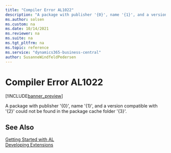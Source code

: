 ```yaml
---
title: "Compiler Error AL1022"
description: "A package with publisher '{0}', name '{1}', and a version compatible with '{2}' could not be found in the package cache folder '{3}'."
ms.author: solsen
ms.custom: na
ms.date: 10/14/2021
ms.reviewer: na
ms.suite: na
ms.tgt_pltfrm: na
ms.topic: reference
ms.service: "dynamics365-business-central"
author: SusanneWindfeldPedersen
---
```

[//]: # (START>DO_NOT_EDIT)
[//]: # (IMPORTANT:Do not edit any of the content between here and the END>DO_NOT_EDIT.)
[//]: # (Any modifications should be made in the .xml files in the ModernDev repo.)
# Compiler Error AL1022

[!INCLUDE[banner_preview](../includes/banner_preview.md)]

A package with publisher '{0}', name '{1}', and a version compatible with '{2}' could not be found in the package cache folder '{3}'.

[//]: # (IMPORTANT: END>DO_NOT_EDIT)
## See Also  
[Getting Started with AL](../devenv-get-started.md)  
[Developing Extensions](../devenv-dev-overview.md)  